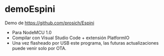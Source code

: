 # demoEspini

Demo de https://github.com/prosich/Espini

- Para NodeMCU 1.0
- Compilar con Visual Studio Code + extensión PlatformIO
- Una vez flasheado por USB este programa, las futuras actualizaciones puede venir solo por OTA.